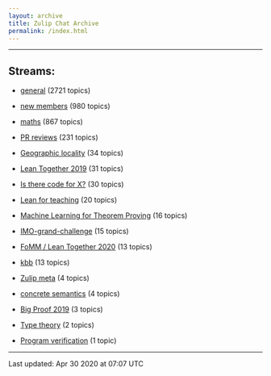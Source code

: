 ```yaml
---
layout: archive
title: Zulip Chat Archive
permalink: /index.html
---
```


---

## Streams:

* [general](stream/113488-general/index.html) (2721 topics)

* [new members](stream/113489-new-members/index.html) (980 topics)

* [maths](stream/116395-maths/index.html) (867 topics)

* [PR reviews](stream/144837-PR-reviews/index.html) (231 topics)

* [Geographic locality](stream/224796-Geographic-locality/index.html) (34 topics)

* [Lean Together 2019](stream/179818-Lean-Together-2019/index.html) (31 topics)

* [Is there code for X?](stream/217875-Is-there-code-for-X%3F/index.html) (30 topics)

* [Lean for teaching](stream/187764-Lean-for-teaching/index.html) (20 topics)

* [Machine Learning for Theorem Proving](stream/219941-Machine-Learning-for-Theorem-Proving/index.html) (16 topics)

* [IMO-grand-challenge](stream/208328-IMO-grand-challenge/index.html) (15 topics)

* [FoMM / Lean Together 2020](stream/218272-FoMM-/-Lean-Together-2020/index.html) (13 topics)

* [kbb](stream/141825-kbb/index.html) (13 topics)

* [Zulip meta](stream/236604-Zulip-meta/index.html) (4 topics)

* [concrete semantics](stream/187724-concrete-semantics/index.html) (4 topics)

* [Big Proof 2019](stream/198800-Big-Proof-2019/index.html) (3 topics)

* [Type theory](stream/236446-Type-theory/index.html) (2 topics)

* [Program verification](stream/236449-Program-verification/index.html) (1 topic)

<hr><p>Last updated: Apr 30 2020 at 07:07 UTC</p>